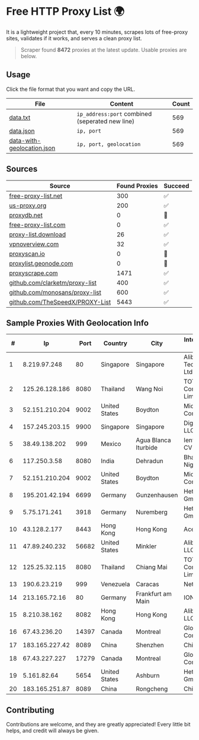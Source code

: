 
# Free HTTP Proxy List 🌍

It is a lightweight project that, every 10 minutes, scrapes lots of free-proxy sites, validates if it works, and serves a clean proxy list.


> Scraper found **8472** proxies at the latest update. Usable proxies are below.

## Usage

Click the file format that you want and copy the URL.


|File|Content|Count|
|----|-------|-----|
|[data.txt](https://raw.githubusercontent.com/themiralay/Proxy-List-World/master/data.txt)|`ip_address:port` combined (seperated new line)|569|
|[data.json](https://raw.githubusercontent.com/themiralay/Proxy-List-World/master/data.json)|`ip, port`|569|
|[data-with-geolocation.json](https://raw.githubusercontent.com/themiralay/Proxy-List-World/master/data-with-geolocation.json)|`ip, port, geolocation`|569|

## Sources

|Source|Found Proxies|Succeed|
|------|-------------|-------|
|[free-proxy-list.net](https://free-proxy-list.net)|300|✅|
|[us-proxy.org](https://www.us-proxy.org)|200|✅|
|[proxydb.net](http://proxydb.net)|0|🚫|
|[free-proxy-list.com](https://free-proxy-list.com/?page=&port=&type%5B%5D=http&type%5B%5D=https&up_time=0&search=Search)|0|✅|
|[proxy-list.download](https://www.proxy-list.download/HTTP)|26|✅|
|[vpnoverview.com](https://vpnoverview.com/privacy/anonymous-browsing/free-proxy-servers)|32|✅|
|[proxyscan.io](https://www.proxyscan.io)|0|🚫|
|[proxylist.geonode.com](https://proxylist.geonode.com/api/proxy-list?limit=300&page=1&sort_by=lastChecked&sort_type=desc&protocols=http,https)|0|🚫|
|[proxyscrape.com](https://api.proxyscrape.com/v2/?request=displayproxies&protocol=http&timeout=10000&country=all&ssl=all&anonymity=all)|1471|✅|
|[github.com/clarketm/proxy-list](https://raw.githubusercontent.com/clarketm/proxy-list/master/proxy-list-raw.txt)|400|✅|
|[github.com/monosans/proxy-list](https://raw.githubusercontent.com/monosans/proxy-list/main/proxies/http.txt)|600|✅|
|[github.com/TheSpeedX/PROXY-List](https://raw.githubusercontent.com/TheSpeedX/PROXY-List/master/http.txt)|5443|✅|


## Sample Proxies With Geolocation Info

|#|Ip|Port|Country|City|Internet Service Provider|
|-|--|----|-------|----|-------------------------|
|1|8.219.97.248|80|Singapore|Singapore|Alibaba (US) Technology Co., Ltd.|
|2|125.26.128.186|8080|Thailand|Wang Noi|TOT Public Company Limited|
|3|52.151.210.204|9002|United States|Boydton|Microsoft Corporation|
|4|157.245.203.15|9900|Singapore|Singapore|DigitalOcean, LLC|
|5|38.49.138.202|999|Mexico|Agua Blanca Iturbide|Ientc S De RL De CV|
|6|117.250.3.58|8080|India|Dehradun|Bharat Sanchar Nigam Ltd|
|7|52.151.210.204|9002|United States|Boydton|Microsoft Corporation|
|8|195.201.42.194|6699|Germany|Gunzenhausen|Hetzner Online GmbH|
|9|5.75.171.241|3918|Germany|Nuremberg|Hetzner Online GmbH|
|10|43.128.2.177|8443|Hong Kong|Hong Kong|Aceville Pte.ltd|
|11|47.89.240.232|56682|United States|Minkler|Alibaba.com LLC|
|12|125.25.32.115|8080|Thailand|Chiang Mai|TOT Public Company Limited|
|13|190.6.23.219|999|Venezuela|Caracas|Net Uno|
|14|213.165.72.16|80|Germany|Frankfurt am Main|IONOS SE|
|15|8.210.38.162|8082|Hong Kong|Hong Kong|Alibaba.com LLC|
|16|67.43.236.20|14397|Canada|Montreal|GloboTech Communications|
|17|183.165.227.42|8089|China|Shenzhen|Chinanet|
|18|67.43.227.227|17279|Canada|Montreal|GloboTech Communications|
|19|5.161.82.64|5654|United States|Ashburn|Hetzner Online GmbH|
|20|183.165.251.87|8089|China|Rongcheng|Chinanet|



## Contributing

Contributions are welcome, and they are greatly appreciated! Every
little bit helps, and credit will always be given.

